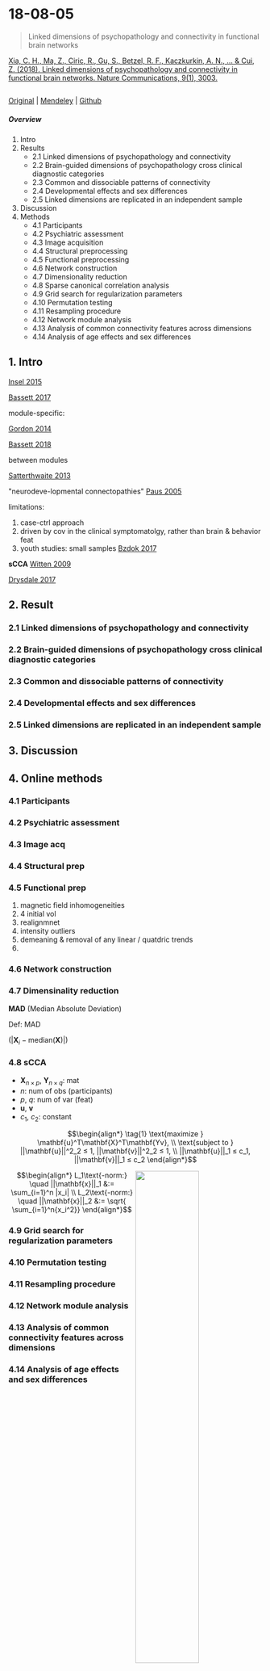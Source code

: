 # 18-08-05

> Linked dimensions of psychopathology and connectivity in functional brain networks

[Xia, C. H., Ma, Z., Ciric, R., Gu, S., Betzel, R. F., Kaczkurkin, A. N., ... & Cui, Z. (2018). Linked dimensions of psychopathology and connectivity in functional brain networks. Nature Communications, 9(1), 3003.][xia2018]

```tex

```

[Original][orig] | [Mendeley][mend] | [Github][cedricx/sCCA]

##### Overview
1. Intro
2. Results
	- 2.1 Linked dimensions of psychopathology and connectivity
	- 2.2 Brain-guided dimensions of psychopathology cross clinical diagnostic categories
	- 2.3 Common and dissociable patterns of connectivity
	- 2.4 Developmental effects and sex differences
	- 2.5 Linked dimensions are replicated in an independent sample
3. Discussion
4. Methods
	- 4.1 Participants
	- 4.2 Psychiatric assessment
	- 4.3 Image acquisition
	- 4.4 Structural preprocessing
	- 4.5 Functional preprocessing
	- 4.6 Network construction
	- 4.7 Dimensionality reduction
	- 4.8 Sparse canonical correlation analysis
	- 4.9 Grid search for regularization parameters
	- 4.10 Permutation testing
	- 4.11 Resampling procedure
	- 4.12 Network module analysis
	- 4.13 Analysis of common connectivity features across dimensions
	- 4.14 Analysis of age effects and sex differences


## 1. Intro

[Insel 2015][insel2015]

[Bassett 2017][bassett2017]


module-specific: 

[Gordon 2014][gordon2014]


[Bassett 2018][bassett2018]


between modules


[Satterthwaite 2013][satterthwaite2013]


"neurodeve-lopmental  connectopathies" [Paus 2005][paus2005]


limitations:
1. case-ctrl approach
2. driven by cov in the clinical symptomatolgy, rather than brain & behavior feat
3. youth studies: small samples [Bzdok 2017][bzdok2017]


**sCCA** [Witten 2009][witten2009]

[Drysdale 2017][drysdale2017]




## 2. Result
### 2.1 Linked dimensions of psychopathology and connectivity 
### 2.2 Brain-guided dimensions of psychopathology cross clinical diagnostic categories
### 2.3 Common and dissociable patterns of connectivity
### 2.4 Developmental effects and sex differences
### 2.5 Linked dimensions are replicated in an independent sample
## 3. Discussion
## 4. Online methods
### 4.1 Participants
### 4.2 Psychiatric assessment
### 4.3 Image acq
### 4.4 Structural prep

### 4.5 Functional prep

1. magnetic field inhomogeneities
2. 4 initial vol
3. realignmnet
4. intensity outliers
5. demeaning & removal of any linear / quatdric trends
6. 


### 4.6 Network construction



### 4.7 Dimensinality reduction

**MAD** (Median Absolute Deviation)

Def: MAD

$(| \mathbf{X}_i - \text{median}(\mathbf{X})|)$



### 4.8 sCCA

- $\mathbf{X}_{n \times p}$, $\mathbf{Y}_{n \times q}$: mat
- $n$: num of obs (participants)
- $p$, $q$: num of var (feat)
- $\mathbf{u}$, $\mathbf{v}$ 
- $c_1$, $c_2$: constant


$$\begin{align*}
\tag{1}
\text{maximize } \mathbf{u}^T\mathbf{X}^T\mathbf{Yv}, \\
\text{subject to } ||\mathbf{u}||^2_2 ≤ 1, ||\mathbf{v}||^2_2 ≤ 1, \\
||\mathbf{u}||_1 ≤ c_1, ||\mathbf{v}||_1 ≤ c_2
\end{align*}$$


<img src="https://upload.wikimedia.org/wikipedia/commons/thumb/4/4d/Vector_norms.svg/140px-Vector_norms.svg.png" width="30%">

$$\begin{align*}
L_1\text{-norm:} \quad ||\mathbf{x}||_1 &:= \sum_{i=1}^n |x_i| \\
L_2\text{-norm:} \quad ||\mathbf{x}||_2 &:= \sqrt{ \sum_{i=1}^n{x_i^2}} 
\end{align*}$$

### 4.9 Grid search for regularization parameters
### 4.10 Permutation testing
### 4.11 Resampling procedure
### 4.12 Network module analysis
### 4.13 Analysis of common connectivity features across dimensions
### 4.14 Analysis of age effects and sex differences


<!-- [![fig01][fig01]][figs] -->
<!-- [![fig02][fig02]][figs] -->
<!-- [![fig03][fig03]][figs] -->
<!-- [![fig04][fig04]][figs] -->
<!-- [![fig05][fig05]][figs] -->
<!-- [![fig06][fig06]][figs] -->
<!-- [![fig07][fig07]][figs] -->
<!-- [![fig08][fig08]][figs] -->



<style type="text/css">
	img{width: 50%; float: right;}
</style>

<!-- -------------------------------------------- -->
[orig]: https://www.nature.com/articles/s41467-018-05317-y
[mend]: https://www.mendeley.com/viewer/?fileId=5369c4d7-5910-bdb9-0c00-ce11cdb9f6cf&documentId=33a140b7-7ec0-3d3a-92d1-416bd646d92b

[xia2018]: https://www.nature.com/articles/s41467-018-05317-y

[figs]: https://www.nature.com/articles/s41467-018-05317-y/figures/1
[fig01]: https://media.springernature.com/lw900/springer-static/image/art%3A10.1038%2Fs41467-018-05317-y/MediaObjects/41467_2018_5317_Fig1_HTML.png "Fig.1"
[fig02]: https://media.springernature.com/lw900/springer-static/image/art%3A10.1038%2Fs41467-018-05317-y/MediaObjects/41467_2018_5317_Fig2_HTML.png "Fig.2"
[fig03]: https://media.springernature.com/lw900/springer-static/image/art%3A10.1038%2Fs41467-018-05317-y/MediaObjects/41467_2018_5317_Fig3_HTML.png "Fig.3"
[fig04]: https://media.springernature.com/lw900/springer-static/image/art%3A10.1038%2Fs41467-018-05317-y/MediaObjects/41467_2018_5317_Fig4_HTML.png "Fig.4"
[fig05]: https://media.springernature.com/lw900/springer-static/image/art%3A10.1038%2Fs41467-018-05317-y/MediaObjects/41467_2018_5317_Fig5_HTML.png "Fig.5"
[fig06]: https://media.springernature.com/lw900/springer-static/image/art%3A10.1038%2Fs41467-018-05317-y/MediaObjects/41467_2018_5317_Fig6_HTML.png "Fig.6"
[fig07]: https://media.springernature.com/lw900/springer-static/image/art%3A10.1038%2Fs41467-018-05317-y/MediaObjects/41467_2018_5317_Fig7_HTML.png "Fig.7"
[fig08]: https://media.springernature.com/lw900/springer-static/image/art%3A10.1038%2Fs41467-018-05317-y/MediaObjects/41467_2018_5317_Fig8_HTML.png "Fig.8"


[cedricx/sCCA]: https://github.com/cedricx/sCCA/tree/master/sCCA/code/final

[insel2015]: http://science.sciencemag.org/content/348/6234/499 "Ref.2: Insel, T. R., & Cuthbert, B. N. (2015). Brain disorders? Precisely. Science, 348(6234), 499-500."

[bassett2017]: https://www.mendeley.com/viewer/?fileId=1ca3a9ac-887f-7b89-7d37-eee587838567&documentId=ea17b3db-5b67-3b33-a929-51563f471342 "Ref.9: Bassett, D. S., & Sporns, O. (2017). Network neuroscience. Nature neuroscience, 20(3), 353."
[gordon2014]: https://academic.oup.com/cercor/article/26/1/288/2367115 "Ref.12: Gordon, E. M., Laumann, T. O., Adeyemo, B., Huckins, J. F., Kelley, W. M., & Petersen, S. E. (2014). Generation and evaluation of a cortical area parcellation from resting-state correlations. Cerebral cortex, 26(1), 288-303."
[bassett2018]: https://www.sciencedirect.com/science/article/pii/S245190221830079X?via%3Dihub "Ref.16: Bassett, D. S., Xia, C. H., & Satterthwaite, T. D. (2018). Understanding the Emergence of Neuropsychiatric Disorders with Network Neuroscience. Biological Psychiatry: Cognitive Neuroscience and Neuroimaging."
[satterthwaite2013]: https://www.ncbi.nlm.nih.gov/pmc/articles/PMC3874413/ "Ref.23: Satterthwaite, T. D., Wolf, D. H., Ruparel, K., Erus, G., Elliott, M. A., Eickhoff, S. B., ... & Hakonarson, H. (2013). Heterogeneous impact of motion on fundamental patterns of developmental changes in functional connectivity during youth. Neuroimage, 83, 45-57."
[paus2005]: https://www.sciencedirect.com/science/article/pii/S1364661304003201 "Ref.25: Paus, T. (2005). Mapping brain maturation and cognitive development during adolescence. Trends in cognitive sciences, 9(2), 60-68."
[bzdok2017]: https://www.sciencedirect.com/science/article/pii/S1053811917303816?via%3Dihub "Ref.31: Bzdok, D., & Yeo, B. T. (2017). Inference in the age of big data: Future perspectives on neuroscience. Neuroimage, 155, 549-564."
[witten2009]: https://academic.oup.com/biostatistics/article/10/3/515/293026 "Ref.33: Witten, D. M., Tibshirani, R., & Hastie, T. (2009). A penalized matrix decomposition, with applications to sparse principal components and canonical correlation analysis. Biostatistics, 10(3), 515-534."
[drysdale2017]: http://www.tmslab.org/publications/610.pdf  "Ref.36: Drysdale, A. T., Grosenick, L., Downar, J., Dunlop, K., Mansouri, F., Meng, Y., ... & Schatzberg, A. F. (2017). Resting-state connectivity biomarkers define neurophysiological subtypes of depression. Nature medicine, 23(1), 28."
<!-- https://www.nature.com/articles/nm.4246 -->